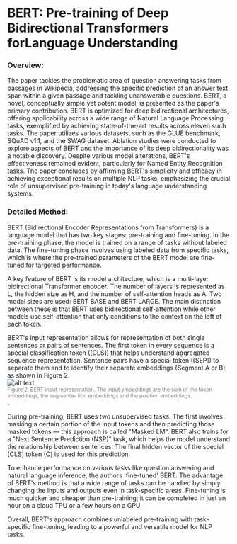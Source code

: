 # BERT: Pre-training of Deep Bidirectional Transformers forLanguage Understanding

### Overview:

The paper tackles the problematic area of question answering tasks from passages in Wikipedia, addressing the specific prediction of an answer text span within a given passage and tackling unanswerable questions. BERT, a novel, conceptually simple yet potent model, is presented as the paper's primary contribution. BERT is optimized for deep bidirectional architectures, offering applicability across a wide range of Natural Language Processing tasks, exemplified by achieving state-of-the-art results across eleven such tasks. The paper utilizes various datasets, such as the GLUE benchmark, SQuAD v1.1, and the SWAG dataset. Ablation studies were conducted to explore aspects of BERT and the importance of its deep bidirectionality was a notable discovery. Despite various model alterations, BERT's effectiveness remained evident, particularly for Named Entity Recognition tasks. The paper concludes by affirming BERT's simplicity and efficacy in achieving exceptional results on multiple NLP tasks, emphasizing the crucial role of unsupervised pre-training in today's language understanding systems.

### Detailed Method:

BERT (Bidirectional Encoder Representations from Transformers) is a language model that has two key stages: pre-training and fine-tuning. In the pre-training phase, the model is trained on a range of tasks without labeled data. The fine-tuning phase involves using labeled data from specific tasks, which is where the pre-trained parameters of the BERT model are fine-tuned for targeted performance. 

A key feature of BERT is its model architecture, which is a multi-layer bidirectional Transformer encoder. The number of layers is represented as L, the hidden size as H, and the number of self-attention heads as A. Two model sizes are used: BERT BASE and BERT LARGE. The main distinction between these is that BERT uses bidirectional self-attention while other models use self-attention that only conditions to the context on the left of each token.

BERT's input representation allows for representation of both single sentences or pairs of sentences. The first token in every sequence is a special classification token ([CLS]) that helps understand aggregated sequence representation. Sentence pairs have a special token ([SEP]) to separate them and to identify their separate embeddings (Segment A or B), as shown in Figure 2. <br><img src="other_images/Figure_4_0.png" alt="alt text" style="max-width: 80%; height: auto;"><br><sub style="color: gray;">Figure 2: BERT input representation. The input embeddings are the sum of the token embeddings, the segmenta-
tion embeddings and the position embeddings.
</sub><br>.

During pre-training, BERT uses two unsupervised tasks. The first involves masking a certain portion of the input tokens and then predicting those masked tokens — this approach is called "Masked LM". BERT also trains for a "Next Sentence Prediction (NSP)" task, which helps the model understand the relationship between sentences. The final hidden vector of the special [CLS] token (C) is used for this prediction.

To enhance performance on various tasks like question answering and natural language inference, the authors 'fine-tuned' BERT. The advantage of BERT's method is that a wide range of tasks can be handled by simply changing the inputs and outputs even in task-specific areas. Fine-tuning is much quicker and cheaper than pre-training; it can be completed in just an hour on a cloud TPU or a few hours on a GPU. 

Overall, BERT's approach combines unlabeled pre-training with task-specific fine-tuning, leading to a powerful and versatile model for NLP tasks.
